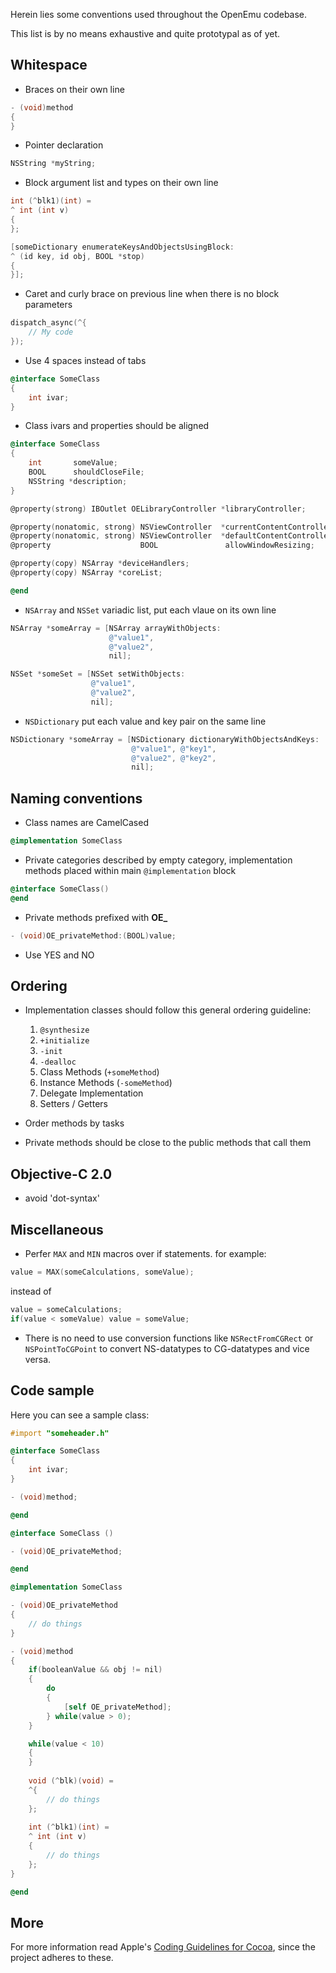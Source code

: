 Herein lies some conventions used throughout the OpenEmu codebase.

This list is by no means exhaustive and quite prototypal as of yet.

## Whitespace
* Braces on their own line
```objective-c
- (void)method
{
}
```

* Pointer declaration
```objective-c
NSString *myString;
```

* Block argument list and types on their own line
```objective-c
int (^blk1)(int) =
^ int (int v)
{
};

[someDictionary enumerateKeysAndObjectsUsingBlock:
^ (id key, id obj, BOOL *stop)
{
}];
```

* Caret and curly brace on previous line when there is no block parameters
```objective-c
dispatch_async(^{
    // My code
});
```

* Use 4 spaces instead of tabs
```objective-c
@interface SomeClass
{
    int ivar;
}
```

* Class ivars and properties should be aligned
```objective-c
@interface SomeClass
{
    int       someValue;
    BOOL      shouldCloseFile;
    NSString *description;
}

@property(strong) IBOutlet OELibraryController *libraryController;

@property(nonatomic, strong) NSViewController  *currentContentController;
@property(nonatomic, strong) NSViewController  *defaultContentController;
@property                    BOOL               allowWindowResizing;

@property(copy) NSArray *deviceHandlers;
@property(copy) NSArray *coreList;

@end
```

* `NSArray` and `NSSet` variadic list, put each vlaue on its own line
```objective-c
NSArray *someArray = [NSArray arrayWithObjects:
                      @"value1",
                      @"value2",
                      nil];

NSSet *someSet = [NSSet setWithObjects:
                  @"value1",
                  @"value2",
                  nil];
```

* `NSDictionary` put each value and key pair on the same line
```objective-c
NSDictionary *someArray = [NSDictionary dictionaryWithObjectsAndKeys:
                           @"value1", @"key1",
                           @"value2", @"key2",
                           nil];
```

## Naming conventions
* Class names are CamelCased
```objective-c
@implementation SomeClass
```

* Private categories described by empty category, implementation methods placed within main `@implementation` block
```objective-c
@interface SomeClass()
@end
```

* Private methods prefixed with **OE_**
```objective-c
- (void)OE_privateMethod:(BOOL)value;
```

* Use YES and NO

## Ordering

* Implementation classes should follow this general ordering guideline:
    1. `@synthesize`
	2. `+initialize`
	3. `-init`
	4. `-dealloc`
	5. Class Methods (`+someMethod`)
	6. Instance Methods (`-someMethod`)
	7. Delegate Implementation
	6. Setters / Getters

* Order methods by tasks

* Private methods should be close to the public methods that call them

## Objective-C 2.0

* avoid 'dot-syntax'

## Miscellaneous

* Perfer `MAX` and `MIN` macros over if statements. for example: 
```objective-c
value = MAX(someCalculations, someValue);
```
instead of 
```objective-c
value = someCalculations;
if(value < someValue) value = someValue;
```

* There is no need to use conversion functions like `NSRectFromCGRect` or `NSPointToCGPoint` to convert NS-datatypes to CG-datatypes and vice versa.

## Code sample

Here you can see a sample class:
```objective-c
#import "someheader.h"

@interface SomeClass
{
    int ivar;
}

- (void)method;

@end

@interface SomeClass ()

- (void)OE_privateMethod;

@end

@implementation SomeClass

- (void)OE_privateMethod
{
    // do things
}

- (void)method
{
    if(booleanValue && obj != nil)
    {
        do
        {
            [self OE_privateMethod];
        } while(value > 0);
    }

    while(value < 10)
    {
    }
    
    void (^blk)(void) =
    ^{
        // do things
    };
    
    int (^blk1)(int) =
    ^ int (int v)
    {
        // do things
    };
}

@end
```

## More

For more information read Apple's [Coding Guidelines for Cocoa](http://developer.apple.com/library/mac/#documentation/Cocoa/Conceptual/CodingGuidelines/CodingGuidelines.html), since the project adheres to these.